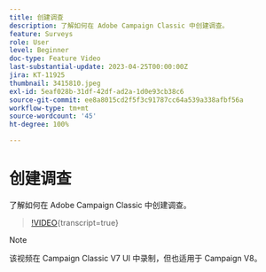 ```yaml
---
title: 创建调查
description: 了解如何在 Adobe Campaign Classic 中创建调查。
feature: Surveys
role: User
level: Beginner
doc-type: Feature Video
last-substantial-update: 2023-04-25T00:00:00Z
jira: KT-11925
thumbnail: 3415810.jpeg
exl-id: 5eaf028b-31df-42df-ad2a-1d0e93cb38c6
source-git-commit: ee8a8015cd2f5f3c91787cc64a539a338afbf56a
workflow-type: tm+mt
source-wordcount: '45'
ht-degree: 100%

---
```


# 创建调查

了解如何在 Adobe Campaign Classic 中创建调查。

>[!VIDEO](https://video.tv.adobe.com/v/3415810/?learn=on){transcript=true}

>[!NOTE]
>该视频在 Campaign Classic V7 UI 中录制，但也适用于 Campaign V8。
